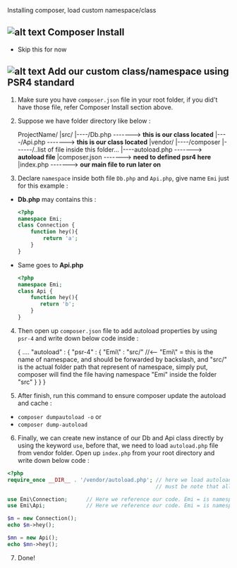 [logo_main]: https://encrypted-tbn2.gstatic.com/images?q=tbn:ANd9GcST9v8A3x54BSoD9ipEB2i_QLTkh7OCY6VK_sGI_THbAH2IY0G1 "Logo Title Text 1"
[logo_sub]: https://www.cannastaff.com/include/themes/nasthon1001-restyle/images/delicious.gif "Logo Title Text 2"

Installing composer, load custom namespace/class


![alt text][logo_main]  Composer Install
------------
- Skip this for now


![alt text][logo_main]  Add our custom class/namespace using PSR4 standard
------------
1) Make sure you have `composer.json` file in your root folder, if you did't have those file, refer Composer Install section above.

2) Suppose we have folder directory like below :

    ProjectName/
    |src/
    |----/Db.php      -------> **this is our class located**
    |----/Api.php     -------> **this is our class located**
    |vendor/
    |----/composer
    |------/..list of file inside this folder...
    |----autoload.php   -------> **autoload file**
    |composer.json     -------> **need to defined psr4 here**
    |index.php         -------> **our main file to run later on**
    
3) Declare `namespace` inside both file `Db.php` and `Api.php`, give name `Emi` just for this example :
  - **Db.php** may contains this :
    
    ```Php
    <?php
    namespace Emi;
    class Connection {
	    function hey(){
		    return 'a';
	    }
    }
    ```
  - Same goes to **Api.php**
  
    ```Php
    <?php
    namespace Emi;
    class Api {
	    function hey(){
		   return 'b';
	    }
    }
    ```
    
4) Then open up `composer.json` file to add autoload properties by using `psr-4` and write down below code inside :

    
    {
      ....
      "autoload" : {
         "psr-4" : {
             "Emi\\" : "src/" //<-- "Emi\\" = this is the name of namespace, and should be forwarded by backslash, and "src/" is the   actual folder path that represent of namespace, simply put, composer will find the file having namespace "Emi" inside the folder "src"
          }
      }
    }
   
5) After finish, run this command to ensure composer update the autoload and cache : 
 - `composer dumpautoload -o` or
 - `composer dump-autoload`
 
6) Finally, we can create new instance of our Db and Api class directly by using the keyword `use`, before that, we need to load `autoload.php` file from vendor folder. Open up `index.php` from your root directory and write down below code :


```Php
<?php
require_once __DIR__ . '/vendor/autoload.php'; // here we load autoload class file from vendor folder
                                               // must be note that all files inside src folder already required by composer

use Emi\Connection;      // Here we reference our code. Emi = is namespace name, Connection = is a class name
use Emi\Api;             // Here we reference our code. Emi = is namespace name, Api = is a class name

$m = new Connection();
echo $m->hey();

$mn = new Api();
echo $mn->hey();
```

7) Done!
